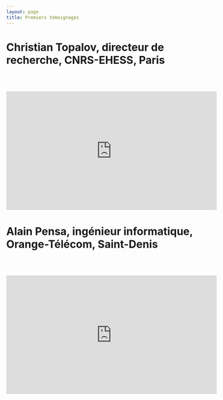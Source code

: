 ```yaml
---
layout: page
title: Premiers témoignages
---
```


# Christian Topalov, directeur de recherche, CNRS-EHESS, Paris
<br> <br> 
<iframe width="560" height="315" src="https://www.youtube.com/embed/J_SIZgnzgeA" frameborder="0" allow="accelerometer; autoplay; encrypted-media; gyroscope; picture-in-picture" allowfullscreen></iframe>



# Alain Pensa, ingénieur informatique, Orange-Télécom, Saint-Denis
<br> <br> 
<iframe width="560" height="315" src="https://www.youtube.com/embed/lolNBEfpLF8" frameborder="0" allow="accelerometer; autoplay; encrypted-media; gyroscope; picture-in-picture" allowfullscreen></iframe>




